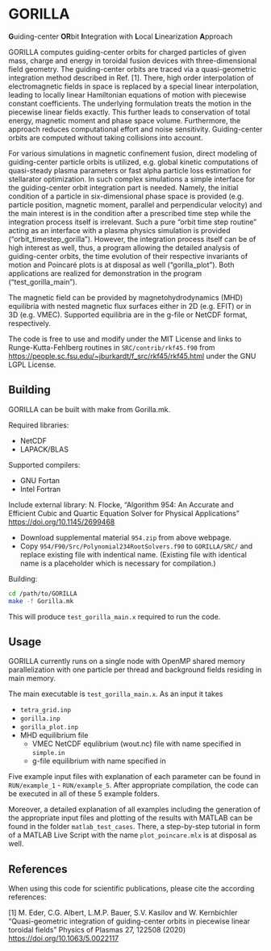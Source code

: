 # GORILLA
**G**uiding-center **OR**bit **I**ntegration with **L**ocal **L**inearization **A**pproach

GORILLA computes guiding-center orbits for charged particles of given mass, charge and energy in toroidal fusion devices with three-dimensional field geometry.
The guiding-center orbits are traced via a quasi-geometric integration method described in Ref. [1].
There, high order interpolation of electromagnetic fields in space is replaced by a special linear interpolation, leading to locally linear Hamiltonian equations of motion with piecewise constant coefficients. The underlying formulation treats the motion in the piecewise linear fields exactly. This further leads to conservation of total energy, magnetic moment and phase space volume. Furthermore, the approach reduces computational effort and noise sensitivity.
Guiding-center orbits are computed without taking collisions into account.

For various simulations in magnetic confinement fusion, direct modeling of guiding-center particle orbits is utilized, e.g. global kinetic computations of quasi-steady plasma parameters or fast alpha particle loss estimation for stellarator optimization. In such complex simulations a simple interface for the guiding-center orbit integration part is needed. Namely, the initial condition of a particle in six-dimensional phase space is provided (e.g. particle position, magnetic moment, parallel and perpendicular velocity) and the main interest is in the condition after a prescribed time step while the integration process itself is irrelevant. Such a pure “orbit time step routine” acting as an interface with a plasma physics simulation is provided (“orbit_timestep_gorilla”).
However, the integration process itself can be of high interest as well, thus, a program allowing the detailed analysis of guiding-center orbits, the time evolution of their respective invariants of motion and Poincaré plots is at disposal as well (“gorilla_plot”).
Both applications are realized for demonstration in the program (“test_gorilla_main”).

The magnetic field can be provided by magnetohydrodynamics (MHD) equilibria with nested magnetic flux surfaces either in 2D (e.g. EFIT) or in 3D (e.g. VMEC). Supported equilibria are in the g-file or NetCDF format, respectively.


The code is free to use and modify under the MIT License and links to Runge-Kutta-Fehlberg routines in
`SRC/contrib/rkf45.f90` from https://people.sc.fsu.edu/~jburkardt/f_src/rkf45/rkf45.html under the GNU LGPL License.

## Building

GORILLA can be built with make from Gorilla.mk.

Required libraries:
* NetCDF
* LAPACK/BLAS

Supported compilers:
* GNU Fortan 
* Intel Fortran

Include external library:
N. Flocke, “Algorithm 954: An Accurate and Efficient Cubic and Quartic Equation Solver for Physical Applications”
<https://doi.org/10.1145/2699468>

* Download supplemental material `954.zip` from above webpage.
* Copy `954/F90/Src/Polynomial234RootSolvers.f90` to `GORILLA/SRC/` and replace existing file with indentical name.
  (Existing file with identical name is a placeholder which is necessary for compilation.)


Building: 
```bash
cd /path/to/GORILLA
make -f Gorilla.mk
```
This will produce `test_gorilla_main.x` required to run the code.

## Usage

GORILLA currently runs on a single node with OpenMP shared memory parallelization with one particle per thread and background fields residing in main memory. 

The main executable is `test_gorilla_main.x`. As an input it takes
* `tetra_grid.inp`
* `gorilla.inp`
* `gorilla_plot.inp`
* MHD equilibrium file
    * VMEC NetCDF equlibrium (wout.nc) file with name specified in `simple.in`
    * g-file equilibrium with name specified in 

Five example input files with explanation of each parameter can be found in `RUN/example_1` - `RUN/example_5`.
After appropriate compilation, the code can be executed in all of these 5 example folders.

Moreover, a detailed explanation of all examples including the generation of the appropriate input files and plotting of the results with MATLAB can be found in the folder `matlab_test_cases`. There, a step-by-step tutorial in form of a MATLAB Live Script with the name `plot_poincare.mlx` is at disposal as well.


## References
When using this code for scientific publications, please cite the according references:

[1] M. Eder, C.G. Albert, L.M.P. Bauer, S.V. Kasilov and W. Kernbichler
“Quasi-geometric integration of guiding-center orbits in piecewise linear toroidal fields”
Physics of Plasmas 27, 122508 (2020)
<https://doi.org/10.1063/5.0022117>
